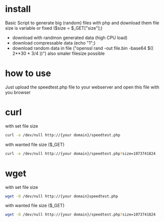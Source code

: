 # install
Basic Script to generate big (random) files with php and download them
file size is variable or fixed ($size = $_GET["size"];)

* download with randmon generated data (high CPU load) 
* download compressable data (echo "1";)
* download random data in file ("openssl rand -out file.bin -base64 $(( 2**30 * 3/4 ))") also smaler filesize possible

# how to use
Just upload the speedtest.php file to your webserver and open this file with you browser

# curl
with set file size
```bash
curl -o /dev/null http://{your domain}/speedtest.php
```
with wanted file size ($_GET)
```bash
curl -o /dev/null http://{your domain}/speedtest.php?size=1073741824
```
# wget
with set file size
```bash
wget -O /dev/null http://{your domain}speedtest.php
```
with wanted file size ($_GET)
```bash
wget -O /dev/null http://{your domain}/speedtest.php?size=1073741824
```
